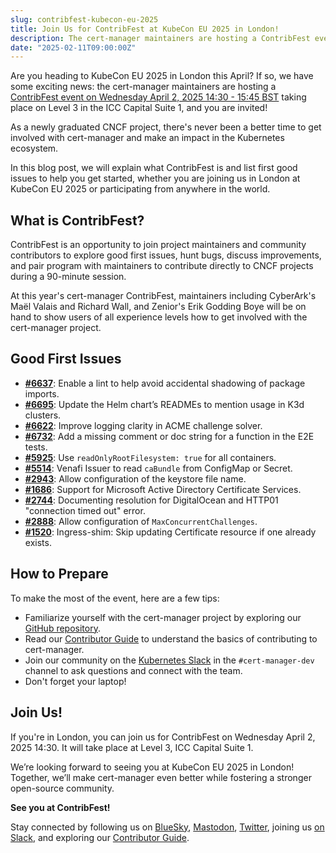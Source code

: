 ```yaml
---
slug: contribfest-kubecon-eu-2025
title: Join Us for ContribFest at KubeCon EU 2025 in London!
description: The cert-manager maintainers are hosting a ContribFest event on 2nd April, 2025, and you are invited!
date: "2025-02-11T09:00:00Z"
---
```




Are you heading to KubeCon EU 2025 in London this April? If so, we have some exciting news: the cert-manager maintainers are hosting a [ContribFest event on Wednesday April 2, 2025 14:30 - 15:45 BST](https://kccnceu2025.sched.com/event/1tcxb/contribfest-dive-into-cert-manager-and-start-contributing) taking place on Level 3 in the ICC Capital Suite 1, and you are invited!

As a newly graduated CNCF project, there's never been a better time to get involved with cert-manager and make an impact in the Kubernetes ecosystem.

In this blog post, we will explain what ContribFest is and list first good issues to help you get started, whether you are joining us in London at KubeCon EU 2025 or participating from anywhere in the world.

## What is ContribFest?

ContribFest is an opportunity to join project maintainers and community contributors to explore good first issues, hunt bugs, discuss improvements, and pair program with maintainers to contribute directly to CNCF projects during a 90-minute session.

At this year's cert-manager ContribFest, maintainers including CyberArk's Maël Valais and Richard Wall, and Zenior's Erik Godding Boye will be on hand to show users of all experience levels how to get involved with the cert-manager project.

## Good First Issues

- **[#6637](https://github.com/cert-manager/cert-manager/issues/6637)**: Enable a lint to help avoid accidental shadowing of package imports.
- **[#6695](https://github.com/cert-manager/cert-manager/issues/6695)**: Update the Helm chart’s READMEs to mention usage in K3d clusters.
- **[#6622](https://github.com/cert-manager/cert-manager/issues/6622)**: Improve logging clarity in ACME challenge solver.
- **[#6732](https://github.com/cert-manager/cert-manager/issues/6732)**: Add a missing comment or doc string for a function in the E2E tests.
- **[#5925](https://github.com/cert-manager/cert-manager/issues/5925)**: Use `readOnlyRootFilesystem: true` for all containers.
- **[#5514](https://github.com/cert-manager/cert-manager/issues/5514)**: Venafi Issuer to read `caBundle` from ConfigMap or Secret.
- **[#2943](https://github.com/cert-manager/cert-manager/issues/2943)**: Allow configuration of the keystore file name.
- **[#1686](https://github.com/cert-manager/cert-manager/issues/1686)**: Support for Microsoft Active Directory Certificate Services.
- **[#2744](https://github.com/cert-manager/cert-manager/issues/2744)**: Documenting resolution for DigitalOcean and HTTP01 "connection timed out" error.
- **[#2888](https://github.com/cert-manager/cert-manager/issues/2888)**: Allow configuration of `MaxConcurrentChallenges`.
- **[#1520](https://github.com/cert-manager/cert-manager/issues/1520)**: Ingress-shim: Skip updating Certificate resource if one already exists.

## How to Prepare

To make the most of the event, here are a few tips:

- Familiarize yourself with the cert-manager project by exploring our [GitHub repository](https://github.com/cert-manager/cert-manager).
- Read our [Contributor Guide](https://cert-manager.io/docs/contributing/) to understand the basics of contributing to cert-manager.
- Join our community on the [Kubernetes Slack](https://slack.k8s.io/) in the `#cert-manager-dev` channel to ask questions and connect with the team.
- Don't forget your laptop!

## Join Us!

If you're in London, you can join us for ContribFest on Wednesday April 2, 2025 14:30. It will take place at Level 3, ICC Capital Suite 1.

We’re looking forward to seeing you at KubeCon EU 2025 in London! Together, we’ll make cert-manager even better while fostering a stronger open-source community.

**See you at ContribFest!**

Stay connected by following us on [BlueSky](https://bsky.app/profile/cert-manager.bsky.social), [Mastodon](https://infosec.exchange/@CertManager), [Twitter](https://twitter.com/certmanager), joining us [on Slack](https://cert-manager.io/docs/contributing/#slack), and exploring our [Contributor Guide](https://cert-manager.io/docs/contributing/).